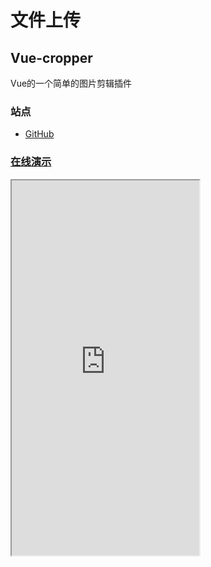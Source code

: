 <script setup>
import GithubShields from '@/components/GithubShields.vue'
</script>

# 文件上传

## Vue-cropper

<GithubShields username="xyxiao001" repository="vue-cropper" />

Vue的一个简单的图片剪辑插件

### 站点

- [GitHub](https://github.com/xyxiao001/vue-cropper)

### [在线演示](https://github.xyxiao.cn/vue-cropper/docs/vue2.html)

<iframe src="https://github.xyxiao.cn/vue-cropper/docs/vue2.html" style="height: 600px" />

## Vue-cropper

<GithubShields username="mirari" repository="v-viewer" />

用于图片浏览的Vue3组件，支持旋转、缩放、翻转等操作，基于viewer.js。

### 站点

- [GitHub](https://github.com/mirari/v-viewer/tree/v3)
- [官方文档](https://mirari.cc/posts/vue3-viewer)

### [在线演示](https://v-viewer.mirari.cc/)

<iframe src="https://v-viewer.mirari.cc/" style="height: 600px" />

## img-vuer

<GithubShields username="ssshooter" repository="img-vuer" />

一个移动端优先的 Vue3 图片预览插件

### 站点

- [GitHub](https://github.com/ssshooter/img-vuer)
- [官方文档](https://github.com/ssshooter/img-vuer/blob/master/README.cn.md)

### [在线演示](https://img-vuer.vercel.app/)

<iframe src="https://img-vuer.vercel.app/" style="height: 600px" />

## Vue3-carousel

<GithubShields username="ismail9k" repository="vue3-carousel" />

一个高度可定制的轻量级Vue 3轮播组件。

### 站点

- [GitHub](https://github.com/ismail9k/vue3-carousel)
- [演示地址](https://vue3-carousel.ismail9k.com/examples.html)

